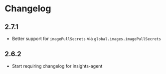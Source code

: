 # Changelog

## 2.7.1
* Better support for `imagePullSecrets` via `global.images.imagePullSecrets`

## 2.6.2
* Start requiring changelog for insights-agent
